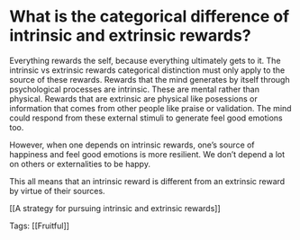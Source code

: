 # What is the categorical difference of intrinsic and extrinsic rewards?

Everything rewards the self, because everything ultimately gets to it. The intrinsic vs extrinsic rewards categorical distinction must only apply to the source of these rewards. Rewards that the mind generates by itself through psychological processes are intrinsic. These are mental rather than physical. Rewards that are extrinsic are physical like posessions or information that comes from other people like praise or validation. The mind could respond from these external stimuli to generate feel good emotions too.

However, when one depends on intrinsic rewards, one’s source of happiness and feel good emotions is more resilient. We don’t depend a lot on others or externalities to be happy.

This all means that an intrinsic reward is different from an extrinsic reward by virtue of their sources.

[[A strategy for pursuing intrinsic and extrinsic rewards]]

Tags: [[Fruitful]]

